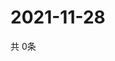 # 2021-11-28
  共 0条

  <!-- BEGIN -->
  <!-- 最后更新时间Sun Nov 28 2021 11:02:40 GMT+0000 (Coordinated Universal Time) -->
  
  <!-- END -->
  
  